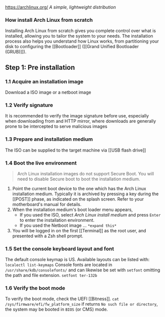  https://archlinux.org/
 *A simple, lightweight distribution* 
 
### How install Arch Linux from scratch
Installing Arch Linux from scratch gives you complete control over what is installed, allowing you to tailor the system to your needs. The installation process also helps you understand how Linux works, from partitioning your disk to configuring the [[Bootloader]] ([[Grand Unified Bootloader (GRUB)]]).

## Step 1: Pre installation
### 1.1 Acquire an installation image
Download a ISO image or a netboot image
### 1.2 Verify signature
It is recommended to verify the image signature before use, especially when downloading from and HTTP mirror, where downloads are generally prone to be intercepted to serve malicious images
### 1.3 Prepare and installation medium
The ISO can be supplied to the target machine via [[USB flash drive]]
### 1.4 Boot the live environment
> Arch Linux installation images do not support Secure Boot. You will need to disable Secure boot to boot the installation medium.

1. Point the current boot device to the one which has the Arch Linux installation medium. Typically it is archived by pressing a key during the [[POST]] phase, as indicated on the splash screen. Refer to your motherboard's manual for details.
2. When the installation medium's boot loader menu appears,
	- If you used the ISO, select _Arch Linux install medium_ and press `Enter` to enter the installation environment.
	- If you used the Netboot image ... `*expand this*` 
3. You will be logged in on the first [[Terminal]] as the root user, and presented with a Zsh shell prompt.
### 1.5 Set the console keyboard layout and font
The default console keymap is US. Available layouts can be listed with: `localectl list-keymaps`
Console fonts are located in `/usr/share/kdb/consolefonts/` and can likewise be set with `setfont` omitting the path and file extension.
`setfont ter-132b`
### 1.6 Verify the boot mode
To verify the boot mode, check the UEFI [[Bitness]].
`cat /sys/firmware/efi/fw_platform_size`
if returns `No such file or directory`, the system may be booted in `BIOS` (or CMS) mode.